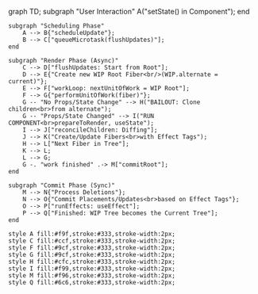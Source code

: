 graph TD;
subgraph "User Interaction"
A("setState() in Component");
end

    subgraph "Scheduling Phase"
        A --> B{"scheduleUpdate"};
        B --> C["queueMicrotask(flushUpdates)"];
    end

    subgraph "Render Phase (Async)"
        C --> D["flushUpdates: Start from Root"];
        D --> E{"Create new WIP Root Fiber<br/>(WIP.alternate = current)"};
        E --> F["workLoop: nextUnitOfWork = WIP Root"];
        F --> G{"performUnitOfWork(fiber)"};
        G -- "No Props/State Change" --> H("BAILOUT: Clone children<br>from alternate");
        G -- "Props/State Changed" --> I("RUN COMPONENT<br>prepareToRender, useState");
        I --> J["reconcileChildren: Diffing"];
        J --> K("Create/Update Fibers<br>with Effect Tags");
        H --> L["Next Fiber in Tree"];
        K --> L;
        L --> G;
        G -. "work finished" .-> M["commitRoot"];
    end

    subgraph "Commit Phase (Sync)"
        M --> N{"Process Deletions"};
        N --> O{"Commit Placements/Updates<br>based on Effect Tags"};
        O --> P["runEffects: useEffect"];
        P --> Q["Finished: WIP Tree becomes the Current Tree"];
    end

    style A fill:#f9f,stroke:#333,stroke-width:2px;
    style C fill:#ccf,stroke:#333,stroke-width:2px;
    style F fill:#9cf,stroke:#333,stroke-width:2px;
    style G fill:#9cf,stroke:#333,stroke-width:2px;
    style H fill:#cfc,stroke:#333,stroke-width:2px;
    style I fill:#f99,stroke:#333,stroke-width:2px;
    style M fill:#f96,stroke:#333,stroke-width:2px;
    style Q fill:#6c6,stroke:#333,stroke-width:2px;
